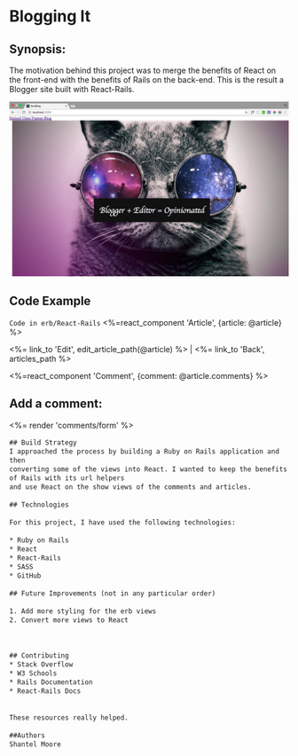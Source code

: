 # Blogging It

## Synopsis:
The motivation behind this project was to merge the benefits of React on the front-end 
with the benefits of Rails on the back-end. This is the result a Blogger site built with React-Rails.

![Screenshot of IndexPage](./index.png "Picture of IndexPage")



## Code Example
```````````Code in erb/React-Rails```````````
  <%=react_component 'Article', {article: @article} %>



<%= link_to 'Edit', edit_article_path(@article) %> |
<%= link_to 'Back', articles_path %>

<%=react_component 'Comment', {comment: @article.comments} %>

<h2>Add a comment:</h2>
<%= render 'comments/form' %>

  ```````````
## Build Strategy
I approached the process by building a Ruby on Rails application and then 
converting some of the views into React. I wanted to keep the benefits of Rails with its url helpers 
and use React on the show views of the comments and articles.

## Technologies

For this project, I have used the following technologies:

* Ruby on Rails
* React
* React-Rails
* SASS
* GitHub

## Future Improvements (not in any particular order)

1. Add more styling for the erb views
2. Convert more views to React



## Contributing
* Stack Overflow 
* W3 Schools
* Rails Documentation
* React-Rails Docs


These resources really helped. 

##Authors
Shantel Moore



